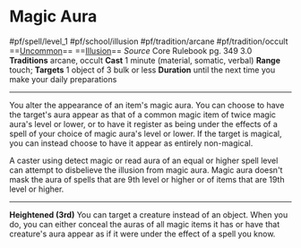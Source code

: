 # Magic Aura
#pf/spell/level_1 #pf/school/illusion #pf/tradition/arcane #pf/tradition/occult
==[Uncommon](../../../Traits/Uncommon.md)== ==[Illusion](../../../Traits/Illusion.md)==
*Source* Core Rulebook pg. 349 3.0
**Traditions** arcane, occult
**Cast** 1 minute (material, somatic, verbal)
**Range** touch; **Targets** 1 object of 3 bulk or less
**Duration** until the next time you make your daily preparations

---
You alter the appearance of an item's magic aura. You can choose to have the target's aura appear as that of a common magic item of twice magic aura's level or lower, or to have it register as being under the effects of a spell of your choice of magic aura's level or lower. If the target is magical, you can instead choose to have it appear as entirely non-magical.

A caster using detect magic or read aura of an equal or higher spell level can attempt to disbelieve the illusion from magic aura. Magic aura doesn't mask the aura of spells that are 9th level or higher or of items that are 19th level or higher.
<hr>

**Heightened (3rd)** You can target a creature instead of an object. When you do, you can either conceal the auras of all magic items it has or have that creature's aura appear as if it were under the effect of a spell you know.